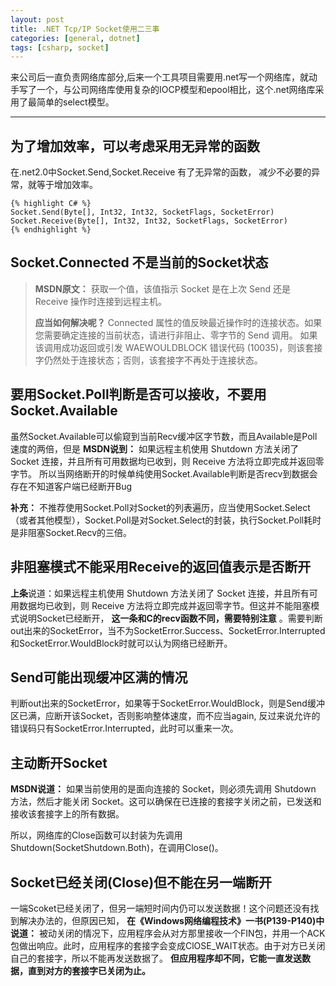 ```yaml
---
layout: post
title: .NET Tcp/IP Socket使用二三事
categories: [general, dotnet]
tags: [csharp, socket]
---
```


来公司后一直负责网络库部分,后来一个工具项目需要用.net写一个网络库，就动手写了一个，与公司网络库使用复杂的IOCP模型和epool相比，这个.net网络库采用了最简单的select模型。

----------

## 为了增加效率，可以考虑采用无异常的函数 ##
在.net2.0中Socket.Send,Socket.Receive 有了无异常的函数，
减少不必要的异常，就等于增加效率。

    {% highlight C# %}
    Socket.Send(Byte[], Int32, Int32, SocketFlags, SocketError) 
    Socket.Receive(Byte[], Int32, Int32, SocketFlags, SocketError) 
    {% endhighlight %}

## Socket.Connected 不是当前的Socket状态 ##

> **MSDN原文：**
> 获取一个值，该值指示 Socket 是在上次 Send 还是 Receive 操作时连接到远程主机。 
>     
> **应当如何解决呢？**
> Connected 属性的值反映最近操作时的连接状态。如果您需要确定连接的当前状态，请进行非阻止、零字节的 Send 调用。 如果该调用成功返回或引发 WAEWOULDBLOCK 错误代码 (10035)，则该套接字仍然处于连接状态；否则，该套接字不再处于连接状态。 

## 要用Socket.Poll判断是否可以接收，不要用Socket.Available ##
虽然Socket.Available可以偷窥到当前Recv缓冲区字节数，而且Available是Poll速度的两倍，但是
**MSDN说到：** 如果远程主机使用 Shutdown 方法关闭了 Socket
连接，并且所有可用数据均已收到，则 Receive 方法将立即完成并返回零字节。
所以当网络断开的时候单纯使用Socket.Available判断是否recv到数据会存在不知道客户端已经断开Bug

**补充：**
不推荐使用Socket.Poll对Socket的列表遍历，应当使用Socket.Select（或者其他模型），Socket.Poll是对Socket.Select的封装，执行Socket.Poll耗时是非阻塞Socket.Recv的三倍。

## 非阻塞模式不能采用Receive的返回值表示是否断开 ##
**上条**说道：如果远程主机使用 Shutdown 方法关闭了 Socket
连接，并且所有可用数据均已收到，则 Receive
方法将立即完成并返回零字节。但这并不能阻塞模式说明Socket已经断开，
**这一条和C的recv函数不同，需要特别注意**
。需要判断out出来的SocketError，当不为SocketError.Success、SocketError.Interrupted和SocketError.WouldBlock时就可以认为网络已经断开。

## Send可能出现缓冲区满的情况 ##
判断out出来的SocketError，如果等于SocketError.WouldBlock，则是Send缓冲区已满，应断开该Socket，否则影响整体速度，而不应当again,
反过来说允许的错误码只有SocketError.Interrupted，此时可以重来一次。

## 主动断开Socket ##
**MSDN说道：** 如果当前使用的是面向连接的 Socket，则必须先调用 Shutdown
方法，然后才能关闭
Socket。这可以确保在已连接的套接字关闭之前，已发送和接收该套接字上的所有数据。

所以，网络库的Close函数可以封装为先调用
Shutdown(SocketShutdown.Both)，在调用Close()。

## Socket已经关闭(Close)但不能在另一端断开 ##
一端Scoket已经关闭了，但另一端短时间内仍可以发送数据！这个问题还没有找到解决办法的，但原因已知，
**在《Windows网络编程技术》一书(P139-P140)中说道：**
被动关闭的情况下，应用程序会从对方那里接收一个FIN包，并用一个ACK包做出响应。此时，应用程序的套接字会变成ClOSE\_WAIT状态。由于对方已关闭自己的套接字，所以不能再发送数据了。
**但应用程序却不同，它能一直发送数据，直到对方的套接字已关闭为止。**
